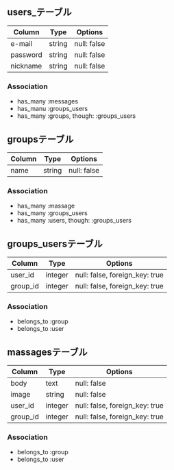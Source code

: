  ## users_テーブル

|Column|Type|Options|
|------|----|-------|
|e-mail|string|null: false|
|password|string|null: false|
|nickname|string|null: false|

### Association
- has_many :messages
- has_manu :groups_users
- has_many :groups, though: :groups_users



## groupsテーブル

|Column|Type|Options|
|------|----|-------|
|name|string|null: false|

### Association
- has_many :massage
- has_many :groups_users
- has_many :users, though: :groups_users


## groups_usersテーブル

|Column|Type|Options|
|------|----|-------|
|user_id|integer|null: false, foreign_key: true|
|group_id|integer|null: false, foreign_key: true|

### Association
- belongs_to :group
- belongs_to :user


## massagesテーブル

|Column|Type|Options|
|------|----|-------|
|body|text|null: false|
|image|string|null: false|
|user_id|integer|null: false, foreign_key: true|
|group_id|integer|null: false, foreign_key: true|

### Association
- belongs_to :group
- belongs_to :user